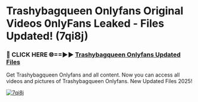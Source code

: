 # Trashybagqueen Onlyfans Original Videos 0nlyFans Leaked - Files Updated! (7qi8j)

<h3>🔴 CLICK HERE 🌐==►► <a href="https://tinyurl.com/2jnfzry5" rel="nofollow">Trashybagqueen Onlyfans Updated Files</a></h3>

Get Trashybagqueen Onlyfans and all content. Now you can access all videos and pictures of Trashybagqueen Onlyfans. New Updated Files 2025!

[![7qi8j](https://i.imgur.com/GyGTBgg.gif)](https://tinyurl.com/2jnfzry5)
